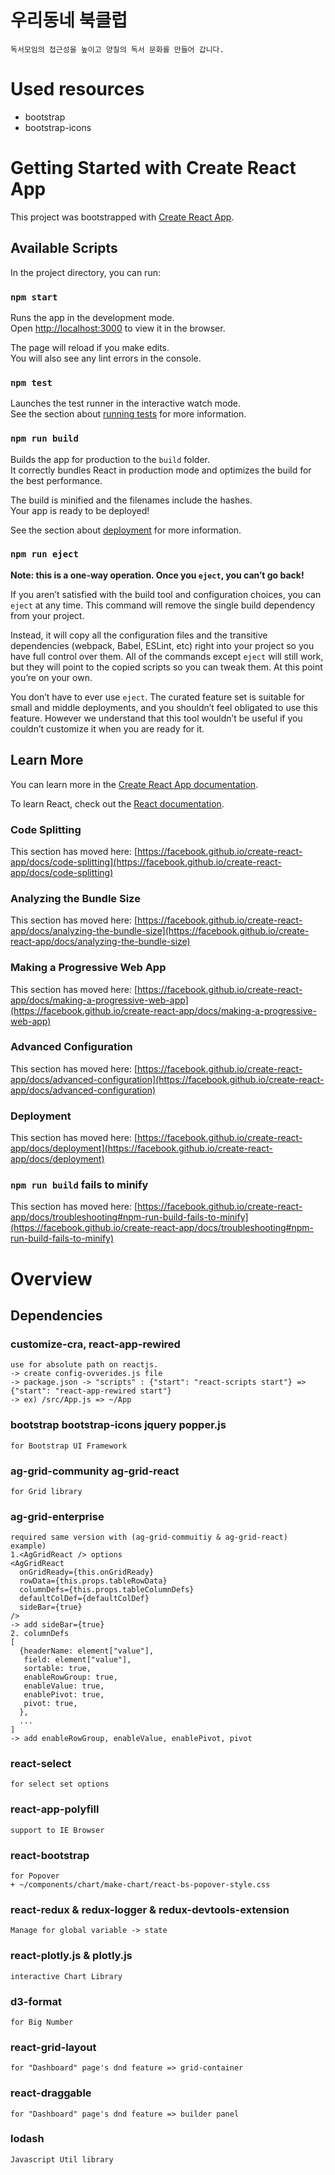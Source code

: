 # 우리동네 북클럽
```
독서모임의 접근성을 높이고 양질의 독서 문화를 만들어 갑니다.
```

# Used resources

- bootstrap
- bootstrap-icons

# Getting Started with Create React App

This project was bootstrapped with [Create React App](https://github.com/facebook/create-react-app).

## Available Scripts

In the project directory, you can run:

### `npm start`

Runs the app in the development mode.\
Open [http://localhost:3000](http://localhost:3000) to view it in the browser.

The page will reload if you make edits.\
You will also see any lint errors in the console.

### `npm test`

Launches the test runner in the interactive watch mode.\
See the section about [running tests](https://facebook.github.io/create-react-app/docs/running-tests) for more information.

### `npm run build`

Builds the app for production to the `build` folder.\
It correctly bundles React in production mode and optimizes the build for the best performance.

The build is minified and the filenames include the hashes.\
Your app is ready to be deployed!

See the section about [deployment](https://facebook.github.io/create-react-app/docs/deployment) for more information.

### `npm run eject`

**Note: this is a one-way operation. Once you `eject`, you can’t go back!**

If you aren’t satisfied with the build tool and configuration choices, you can `eject` at any time. This command will remove the single build dependency from your project.

Instead, it will copy all the configuration files and the transitive dependencies (webpack, Babel, ESLint, etc) right into your project so you have full control over them. All of the commands except `eject` will still work, but they will point to the copied scripts so you can tweak them. At this point you’re on your own.

You don’t have to ever use `eject`. The curated feature set is suitable for small and middle deployments, and you shouldn’t feel obligated to use this feature. However we understand that this tool wouldn’t be useful if you couldn’t customize it when you are ready for it.

## Learn More

You can learn more in the [Create React App documentation](https://facebook.github.io/create-react-app/docs/getting-started).

To learn React, check out the [React documentation](https://reactjs.org/).

### Code Splitting

This section has moved here: [https://facebook.github.io/create-react-app/docs/code-splitting](https://facebook.github.io/create-react-app/docs/code-splitting)

### Analyzing the Bundle Size

This section has moved here: [https://facebook.github.io/create-react-app/docs/analyzing-the-bundle-size](https://facebook.github.io/create-react-app/docs/analyzing-the-bundle-size)

### Making a Progressive Web App

This section has moved here: [https://facebook.github.io/create-react-app/docs/making-a-progressive-web-app](https://facebook.github.io/create-react-app/docs/making-a-progressive-web-app)

### Advanced Configuration

This section has moved here: [https://facebook.github.io/create-react-app/docs/advanced-configuration](https://facebook.github.io/create-react-app/docs/advanced-configuration)

### Deployment

This section has moved here: [https://facebook.github.io/create-react-app/docs/deployment](https://facebook.github.io/create-react-app/docs/deployment)

### `npm run build` fails to minify

This section has moved here: [https://facebook.github.io/create-react-app/docs/troubleshooting#npm-run-build-fails-to-minify](https://facebook.github.io/create-react-app/docs/troubleshooting#npm-run-build-fails-to-minify)

# Overview

## Dependencies

### customize-cra, react-app-rewired

```
use for absolute path on reactjs.
-> create config-ovverides.js file
-> package.json -> "scripts" : {"start": "react-scripts start"} => {"start": "react-app-rewired start"}
-> ex) /src/App.js => ~/App
```

### bootstrap bootstrap-icons jquery popper.js

```
for Bootstrap UI Framework
```

### ag-grid-community ag-grid-react

```
for Grid library
```

### ag-grid-enterprise

```
required same version with (ag-grid-commuitiy & ag-grid-react)
example)
1.<AgGridReact /> options
<AgGridReact
  onGridReady={this.onGridReady}
  rowData={this.props.tableRowData}
  columnDefs={this.props.tableColumnDefs}
  defaultColDef={defaultColDef}
  sideBar={true}
/>
-> add sideBar={true}
2. columnDefs
[
  {headerName: element["value"],
   field: element["value"],
   sortable: true,
   enableRowGroup: true,
   enableValue: true,
   enablePivot: true,
   pivot: true,
  }, 
  ...
]
-> add enableRowGroup, enableValue, enablePivot, pivot
```

### react-select

```
for select set options
```

### react-app-polyfill

```
support to IE Browser
```

### react-bootstrap

```
for Popover
+ ~/components/chart/make-chart/react-bs-popover-style.css
```

### react-redux & redux-logger & redux-devtools-extension

```
Manage for global variable -> state
```

### react-plotly.js & plotly.js

```
interactive Chart Library
```

### d3-format

```
for Big Number
```

### react-grid-layout

```
for "Dashboard" page's dnd feature => grid-container
```

### react-draggable

```
for "Dashboard" page's dnd feature => builder panel
```

### lodash

```
Javascript Util library
```
